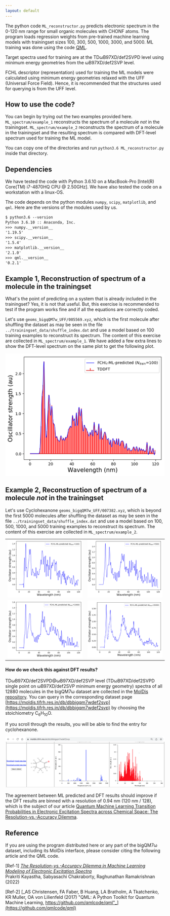 ```yaml
---
layout: default
---
```

The python code `ML_reconstructor.py` predicts electronic spectrum in the 0-120 nm range for small organic molecules with CHONF atoms. The program loads 
regression weights from pre-trained machine learning models with trainingset sizes 100, 300, 500, 1000, 3000, and 5000. ML training was done using the code [QML](https://www.qmlcode.org/).

Target spectra used for training are at the TDωB97XD/def2SVPD level using minimum energy geometries from the ωB97XD/def2SVP level. 

FCHL descriptor (representation) used for training the ML models were calculated using minimum energy geometries relaxed with the UFF (Universal Force Field). Hence, it is recommended that the structures used for querying is from the UFF level. 

## How to use the code?
You can begin by trying out the two examples provided here. `ML_spectrum/example_1` reconstructs the spectrum of a molecule _not_ in the trainingset. `ML_spectrum/example_2` reconstructs the spectrum of a molecule in the trainingset and the resulting spectrum is compared with DFT-level spectrum used for training the ML model.        

You can copy one of the directories and run `python3.6 ML_reconstructor.py` inside that directory.        

## Dependencies

We have tested the code with Python 3.6.10 on a MacBook-Pro [Intel(R) Core(TM) i7-4870HQ CPU @ 2.50GHz]. We have also tested the code on a workstation with a linux-OS. 

The code depends on the python modules `numpy`, `scipy`, `matplotlib`, and `qml`. Here are the versions of the modules used by us. 

```
$ python3.6 --version
Python 3.6.10 :: Anaconda, Inc.
>>> numpy.__version__
'1.19.5'
>>> scipy.__version__
'1.5.4'
>>> matplotlib.__version__
'2.1.0'
>>> qml.__version__
'0.2.1'
```


## Example 1, Reconstruction of spectrum of a molecule in the trainingset    
What's the point of predicting on a system that is already included in the trainingset? Yes, it is not that useful. But, this exercise is recommended to test if the program works fine and if all the equations are correctly coded. 

Let's use `geoms_bigqQM7w_UFF/005569.xyz`, which is the first molecule after shuffling the dataset as may be seen in the file `../trainingset_data/shuffle_index.dat` and use a model based on 100 training examples to reconstruct its spectrum. The content of this exercise are collected in `ML_spectrum/example_1`. We have added a few extra lines to show the DFT-level spectrum on the same plot to get the following plot.

![image](./example_1/query_spec_reconstructed.png)

## Example 2, Reconstruction of spectrum of a molecule _not_ in the trainingset    
Let's use Cyclohexanone `geoms_bigqQM7w_UFF/007382.xyz`, which is beyond the first 5000 molecules after shuffling the dataset as may be seen in the file `../trainingset_data/shuffle_index.dat` and use a model based on 100, 500, 1000, and 5000 training examples to reconstruct its spectrum. The content of this exercise are collected in `ML_spectrum/example_2`.

<table>
  <tr>
    <td> <img src="./example_2/query_spec_reconstructed_0100.png"  alt="1" width = 360px  ></td>
    <td><img src="./example_2/query_spec_reconstructed_0500.png" alt="2" width = 360px ></td>
   </tr> 
   <tr>
      <td><img src="./example_2/query_spec_reconstructed_1000.png" alt="3" width = 360px></td>
      <td><img src="./example_2/query_spec_reconstructed_5000.png" alt="4" width = 360px></td>
  </tr>
</table>

#### How do we check this against DFT results? 
TDωB97XD/def2SVPD@ωB97XD/def2SVP level (TDωB97XD/def2SVPD single point on ωB97XD/def2SVP minimum energy geometry) spectra of all 12880 molecules in the bigQM7ω dataset are collected in the [MolDis repository](http://moldis.tifrh.res.in). You can query in the corresponding dataset page [https://moldis.tifrh.res.in/db/dbbigqm7wdef2svp](https://moldis.tifrh.res.in/db/dbbigqm7wdef2svp) by choosing the stoichiometry C<sub>6</sub>H<sub>10</sub>O. 
 
If you scroll through the results, you will be able to find the entry for cyclohexanone.  

![image](./example_2/MolDis_cycolhexanone.png)

The agreement between ML predicted and DFT results should improve if the DFT results are binned with a resolution of 0.94 nm (120 nm / 128), which is the subject of our article [Quantum Machine Learning Transition Probabilities in Electronic Excitation Spectra across Chemical Space: The Resolution-vs.-Accuracy Dilemma](https://doi.org/10.48550/arXiv.2110.11798).

## Reference
If you are using the program distributed here or any part of the bigQM7ω dataset, including its MolDis interface, please consider citing the following article and the QML code.        

[Ref-1] [_The Resolution-vs.-Accuracy Dilemma in Machine Learning Modeling of Electronic Excitation Spectra_](https://arxiv.org/abs/2110.11798)     
Prakriti Kayastha, Sabyasachi Chakraborty, Raghunathan Ramakrishnan (2022)     

[Ref-2] [_AS Christensen, FA Faber, B Huang, LA Bratholm, A Tkatchenko, KR Muller, OA von Lilienfeld (2017) "QML: A Python Toolkit for Quantum Machine Learning, https://github.com/qmlcode/qml"_](https://github.com/qmlcode/qml)     

